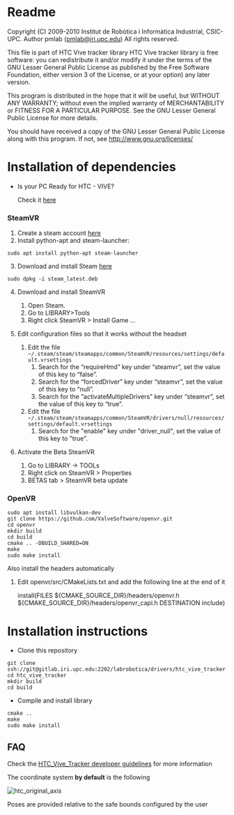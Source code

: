 # Readme

Copyright (C) 2009-2010 Institut de Robòtica i Informàtica Industrial, CSIC-UPC.
Author pmlab (pmlab@iri.upc.edu)
All rights reserved.

This file is part of HTC Vive tracker library
HTC Vive tracker library is free software: you can redistribute it and/or modify
it under the terms of the GNU Lesser General Public License as published by
the Free Software Foundation, either version 3 of the License, or
at your option) any later version.

This program is distributed in the hope that it will be useful,
but WITHOUT ANY WARRANTY; without even the implied warranty of
MERCHANTABILITY or FITNESS FOR A PARTICULAR PURPOSE.  See the
GNU Lesser General Public License for more details.

You should have received a copy of the GNU Lesser General Public License
along with this program.  If not, see <http://www.gnu.org/licenses/>


# Installation of dependencies

* Is your PC Ready for HTC - VIVE? 

    Check it [here](https://www.vive.com/us/ready/)


### SteamVR


1. Create a steam account [here](https://store.steampowered.com/join/?)
2. Install python-apt and steam-launcher:
```
sudo apt install python-apt steam-launcher
```
3. Download and install Steam [here](https://store.steampowered.com/about/)
```
sudo dpkg -i steam_latest.deb
```
4. Download and install SteamVR

    1. Open Steam.
    2. Go to LIBRARY>Tools
    3. Right click SteamVR > Install Game ...
    
5. Edit configuration files so that it works without the headset

    1. Edit the file ``` ~/.steam/steam/steamapps/common/SteamVR/resources/settings/default.vrsettings ``` 
        1. Search for the “requireHmd” key under “steamvr”, set the value of this key to “false”.
        2. Search for the “forcedDriver” key under “steamvr”, set the value of this key to “null”.
        3. Search for the “activateMultipleDrivers” key under “steamvr”, set the value of this key to “true”.
    2. Edit the file ``` ~/.steam/steam/steamapps/common/SteamVR/drivers/null/resources/settings/default.vrsettings```
        1. Search for the "enable" key under "driver_null", set the value of this key to "true".
        
6. Activate the Beta SteamVR

    1. Go to LIBRARY -> TOOLs
    2. Right click on SteamVR > Properties
    3. BETAS tab > SteamVR beta update

### OpenVR

```
sudo apt install libvulkan-dev
git clone https://github.com/ValveSoftware/openvr.git
cd openvr
mkdir build
cd build
cmake .. -DBUILD_SHARED=ON
make
sudo make install
```


Also install the headers automatically

1. Edit openvr/src/CMakeLists.txt and add the following line at the end of it

    install(FILES ${CMAKE_SOURCE_DIR}/headers/openvr.h ${CMAKE_SOURCE_DIR}/headers/openvr_capi.h DESTINATION include)


# Installation instructions


* Clone this repository 

```
git clone ssh://git@gitlab.iri.upc.edu:2202/labrobotica/drivers/htc_vive_tracker.git
cd htc_vive_tracker
mkdir build
cd build
```

* Compile and install library


```
cmake ..
make
sudo make install
```

## FAQ

Check the [HTC_Vive_Tracker developer guidelines](https://dl.vive.com/Tracker/Guideline/HTC_Vive_Tracker(2018)_Developer+Guidelines_v1.0.pdf) for more information 

The coordinate system **by default** is the following 


![htc_original_axis](https://raw.githubusercontent.com/laiaaa0/htc_vive_tracker/master/htc_original_axis.png)

 Poses are provided relative to the safe bounds configured by the user
